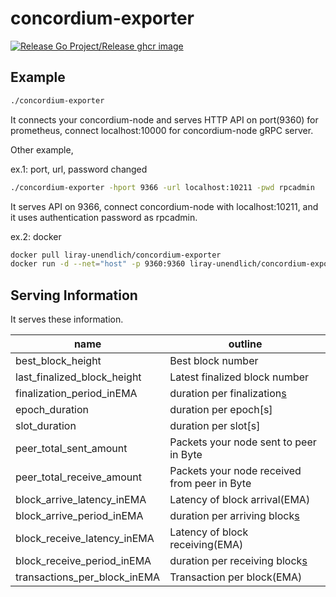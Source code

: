 # concordium-exporter

[![Release Go Project/Release ghcr image](https://github.com/liray-unendlich/concordium-exporter/actions/workflows/release-image.yml/badge.svg)](https://github.com/liray-unendlich/concordium-exporter/actions/workflows/release-image.yml)

## Example

```bash
./concordium-exporter
```

It connects your concordium-node and serves HTTP API on port(9360) for prometheus, connect localhost:10000 for concordium-node gRPC server.

Other example,

ex.1: port, url, password changed

```bash
./concordium-exporter -hport 9366 -url localhost:10211 -pwd rpcadmin
```

It serves API on 9366, connect concordium-node with localhost:10211, and it uses authentication password as rpcadmin.

ex.2: docker

```bash
docker pull liray-unendlich/concordium-exporter
docker run -d --net="host" -p 9360:9360 liray-unendlich/concordium-exporter
```

## Serving Information

It serves these information.

| name                         | outline                                      |
| ---------------------------- | -------------------------------------------- |
| best_block_height            | Best block number                            |
| last_finalized_block_height  | Latest finalized block number                |
| finalization_period_inEMA    | duration per finalization[s](EMA)            |
| epoch_duration               | duration per epoch[s]                        |
| slot_duration                | duration per slot[s]                         |
| peer_total_sent_amount       | Packets your node sent to peer in Byte       |
| peer_total_receive_amount    | Packets your node received from peer in Byte |
| block_arrive_latency_inEMA   | Latency of block arrival(EMA)                |
| block_arrive_period_inEMA    | duration per arriving block[s](EMA)          |
| block_receive_latency_inEMA  | Latency of block receiving(EMA)              |
| block_receive_period_inEMA   | duration per receiving block[s](EMA)         |
| transactions_per_block_inEMA | Transaction per block(EMA)                   |
